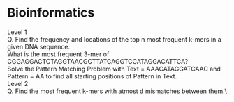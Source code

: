 # Bioinformatics
Level 1\
Q. Find the frequency and locations of the top n most frequent k-mers in a given DNA sequence.\
What is the most frequent 3-mer of CGGAGGACTCTAGGTAACGCTTATCAGGTCCATAGGACATTCA?\
Solve the Pattern Matching Problem with Text = AAACATAGGATCAAC and Pattern = AA to find all starting positions of Pattern in Text.\
Level 2\
Q. Find the most frequent k-mers with atmost d mismatches between them.\
